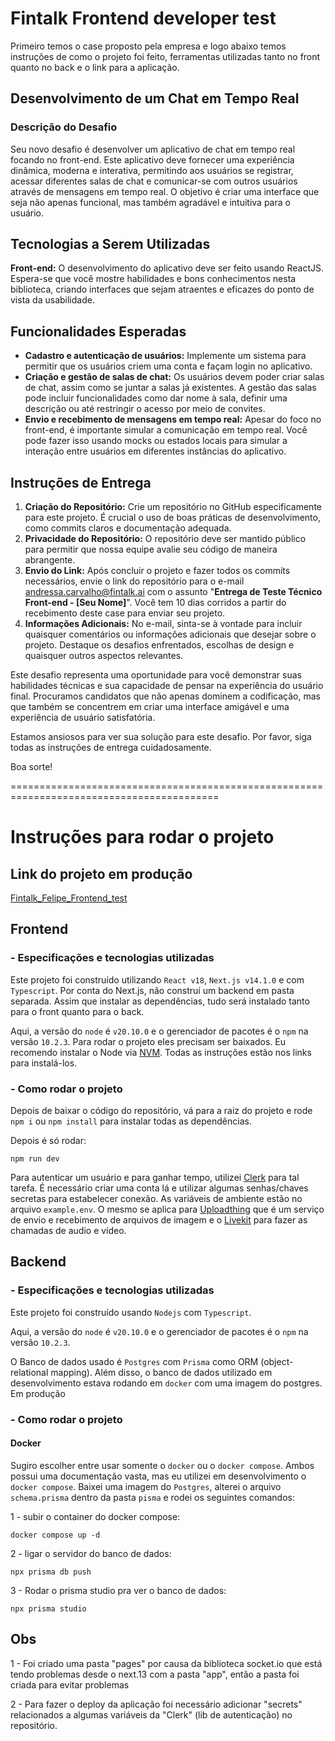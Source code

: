 # Fintalk Frontend developer test
Primeiro temos o case proposto pela empresa e logo abaixo temos instruções de como o projeto foi feito, ferramentas utilizadas tanto no front quanto no back e o link para a aplicação.

## Desenvolvimento de um Chat em Tempo Real

### Descrição do Desafio

Seu novo desafio é desenvolver um aplicativo de chat em tempo real focando no front-end. Este aplicativo deve fornecer uma experiência dinâmica, moderna e interativa, permitindo aos usuários se registrar, acessar diferentes salas de chat e comunicar-se com outros usuários através de mensagens em tempo real. O objetivo é criar uma interface que seja não apenas funcional, mas também agradável e intuitiva para o usuário.

## Tecnologias a Serem Utilizadas

**Front-end:** O desenvolvimento do aplicativo deve ser feito usando ReactJS. Espera-se que você mostre habilidades e bons conhecimentos nesta biblioteca, criando interfaces que sejam atraentes e eficazes do ponto de vista da usabilidade.

## Funcionalidades Esperadas

- **Cadastro e autenticação de usuários:** Implemente um sistema para permitir que os usuários criem uma conta e façam login no aplicativo.
- **Criação e gestão de salas de chat:** Os usuários devem poder criar salas de chat, assim como se juntar a salas já existentes. A gestão das salas pode incluir funcionalidades como dar nome à sala, definir uma descrição ou até restringir o acesso por meio de convites.
- **Envio e recebimento de mensagens em tempo real:** Apesar do foco no front-end, é importante simular a comunicação em tempo real. Você pode fazer isso usando mocks ou estados locais para simular a interação entre usuários em diferentes instâncias do aplicativo.

## Instruções de Entrega

1. **Criação do Repositório:** Crie um repositório no GitHub especificamente para este projeto. É crucial o uso de boas práticas de desenvolvimento, como commits claros e documentação adequada.
2. **Privacidade do Repositório:** O repositório deve ser mantido público para permitir que nossa equipe avalie seu código de maneira abrangente.
3. **Envio do Link:** Após concluir o projeto e fazer todos os commits necessários, envie o link do repositório para o e-mail [andressa.carvalho@fintalk.ai](mailto:andressa.carvalho@fintalk.ai) com o assunto "**Entrega de Teste Técnico Front-end - [Seu Nome]**". Você tem 10 dias corridos a partir do recebimento deste case para enviar seu projeto.
4. **Informações Adicionais:** No e-mail, sinta-se à vontade para incluir quaisquer comentários ou informações adicionais que desejar sobre o projeto. Destaque os desafios enfrentados, escolhas de design e quaisquer outros aspectos relevantes.

Este desafio representa uma oportunidade para você demonstrar suas habilidades técnicas e sua capacidade de pensar na experiência do usuário final. Procuramos candidatos que não apenas dominem a codificação, mas que também se concentrem em criar uma interface amigável e uma experiência de usuário satisfatória.

Estamos ansiosos para ver sua solução para este desafio. Por favor, siga todas as instruções de entrega cuidadosamente. 

Boa sorte!

==========================================================================================

# Instruções para rodar o projeto

## Link do projeto em produção

[Fintalk_Felipe_Frontend_test](https://fintalk-fullstackapp.vercel.app/)

## Frontend

### - Especificações e tecnologias utilizadas

Este projeto foi construído utilizando `React v18`, `Next.js v14.1.0` e com `Typescript`. Por conta do Next.js, não construí um backend em pasta separada. Assim que instalar as dependências, tudo será instalado tanto para o front quanto para o back.

Aqui, a versão do `node` é `v20.10.0` e o gerenciador de pacotes é o `npm` na versão `10.2.3`. Para rodar o projeto eles precisam ser baixados. Eu recomendo instalar o Node via [NVM](https://github.com/nvm-sh/nvm). Todas as instruções estão nos links para instalá-los.

### - Como rodar o projeto

Depois de baixar o código do repositório, vá para a raiz do projeto e rode `npm i` ou `npm install` para instalar todas as dependências.

Depois é só rodar:

```
npm run dev
```

Para autenticar um usuário e para ganhar tempo, utilizei [Clerk](https://clerk.com/) para tal tarefa. É necessário criar uma conta lá e utilizar algumas senhas/chaves secretas para estabelecer conexão. As variáveis de ambiente estão no arquivo `example.env`. O mesmo se aplica para [Uploadthing](https://uploadthing.com/) que é um serviço de envio e recebimento de arquivos de imagem e o [Livekit](https://livekit.io/) para fazer as chamadas de audio e vídeo.

## Backend

### - Especificações e tecnologias utilizadas

Este projeto foi construído usando `Nodejs` com `Typescript`.

Aqui, a versão do `node` é `v20.10.0` e o gerenciador de pacotes é o `npm` na versão `10.2.3`.

O Banco de dados usado é `Postgres` com `Prisma` como ORM (object-relational mapping). Além disso, o banco de dados utilizado em desenvolvimento estava rodando em `docker` com uma imagem do postgres. Em produção 

### - Como rodar o projeto

#### Docker

Sugiro escolher entre usar somente o `docker` ou o `docker compose`. Ambos possui uma documentação vasta, mas eu utilizei em desenvolvimento o `docker compose`. Baixei uma imagem do `Postgres`, alterei o arquivo `schema.prisma` dentro da pasta `pisma` e rodei os seguintes comandos:

1 - subir o container do docker compose:
```
docker compose up -d
```
2 - ligar o servidor do banco de dados:
```
npx prisma db push  
```
3 - Rodar o prisma studio pra ver o banco de dados:
```
npx prisma studio
```
## Obs
1 - Foi criado uma pasta "pages" por causa da biblioteca socket.io que está tendo problemas desde o next.13 com a pasta "app", então a pasta foi criada para evitar problemas

2 - Para fazer o deploy da aplicação foi necessário adicionar "secrets" relacionados a algumas variáveis da "Clerk" (lib de autenticação) no repositório.